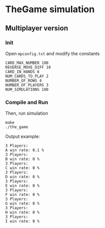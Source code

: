 # TheGame simulation

## Multiplayer version

### Init 

Open `mpconfig.txt` and modify the constants

```
CARD_MAX_NUMBER 100
REVERSE_MOVE_DIFF 10
CARD_IN_HANDS 6
NUM_CARDS_TO_PLAY 2
NUMBER_OF_ROWS 4
NUMBER_OF_PLAYERS 3
NUM_SIMULATIONS 100
```

### Compile and Run

Then, run simulation

```
make
./the_game
```

Output example:

```
3 Players: 
A win rate: 0.1 %
3 Players: 
B win rate: 0 %
3 Players: 
C win rate: 0 %
3 Players: 
D win rate: 0 %
3 Players: 
E win rate: 0 %
3 Players: 
F win rate: 0 %
3 Players: 
G win rate: 0 %
3 Players: 
H win rate: 0 %
3 Players: 
I win rate: 0 %
```

